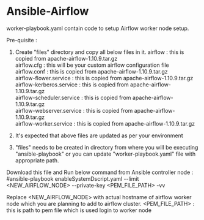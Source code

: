 # Ansible-Airflow

worker-playbook.yaml contain code to setup Airflow worker node setup. 

Pre-quisite : 
   1) Create "files" directory and copy all below files in it.
            airflow   : this is copied from apache-airflow-1.10.9.tar.gz            
            airflow.cfg : this will be your custom airflow configuration file            
            airflow.conf : this is copied from apache-airflow-1.10.9.tar.gz            
            airflow-flower.service : this is copied from apache-airflow-1.10.9.tar.gz            
            airflow-kerberos.service : this is copied from apache-airflow-1.10.9.tar.gz            
            airflow-scheduler.service : this is copied from apache-airflow-1.10.9.tar.gz            
            airflow-webserver.service : this is copied from apache-airflow-1.10.9.tar.gz            
            airflow-worker.service : this is copied from apache-airflow-1.10.9.tar.gz
            
  2) It's expected that above files are updated as per your environment 
  3) "files" needs to be created in directory from where you will be executing "ansible-playbook" or you can update "worker-playbook.yaml" file with appropriate path. 
    
    
Download this file and Run below command from Ansible controller node : 
#ansible-playbook enableSystemDscript.yaml   --limit <NEW_AIRFLOW_NODE> --private-key <PEM_FILE_PATH> -vv

Replace 
<NEW_AIRFLOW_NODE> with actual hostname of airflow worker node which you are planning to add to airflow cluster. 
<PEM_FILE_PATH> : this is path to pem file which is used login to worker node 

